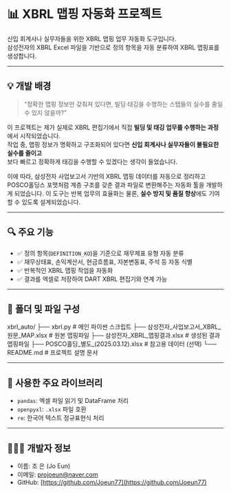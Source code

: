# 📊 XBRL 맵핑 자동화 프로젝트

신입 회계사나 실무자들을 위한 XBRL 맵핑 업무 자동화 도구입니다.  
삼성전자의 XBRL Excel 파일을 기반으로 정의 항목을 자동 분류하여 XBRL 맵핑표를 생성합니다.

---
## 💡 개발 배경

> “정확한 맵핑 정보만 갖춰져 있다면, 빌딩·태깅을 수행하는 스탭들의 실수를 줄일 수 있지 않을까?”

이 프로젝트는 제가 실제로 XBRL 편집기에서 직접 **빌딩 및 태깅 업무를 수행하는 과정**에서 시작되었습니다.  
작업 중, 맵핑 정보가 명확하고 구조화되어 있다면 **신입 회계사나 실무자들이 불필요한 실수를 줄이고**  
보다 빠르고 정확하게 태깅을 수행할 수 있겠다는 생각이 들었습니다.

이에 따라, 삼성전자 사업보고서 기반의 XBRL 맵핑 데이터를 자동으로 정리하고  
POSCO홀딩스 포맷처럼 계층 구조를 갖춘 결과 파일로 변환해주는 자동화 툴을 개발하게 되었습니다.
이 도구는 반복 업무의 효율화는 물론, **실수 방지 및 품질 향상**에도 기여할 수 있도록 설계되었습니다.

---

## 🔍 주요 기능

- ✅ 정의 항목(`DEFINITION_KO`)을 기준으로 재무제표 유형 자동 분류
- ✅ 재무상태표, 손익계산서, 현금흐름표, 자본변동표, 주석 등 자동 식별
- ✅ 반복적인 XBRL 맵핑 작업을 자동화
- ✅ 결과를 엑셀로 저장하여 DART XBRL 편집기와 연계 가능
---

## 📁 폴더 및 파일 구성
xbrl_auto/
├── xbrl.py # 메인 파이썬 스크립트
├── 삼성전자_사업보고서_XBRL_원문_MAP.xlsx # 원본 맵핑파일
├── 삼성전자_XBRL_맵핑결과.xlsx # 생성된 결과 맵핑파일
├── POSCO홀딩_별도_(2025.03.12).xlsx # 참고용 데이터 (선택)
└── README.md # 프로젝트 설명 문서

---

## 🐍 사용한 주요 라이브러리

- `pandas`: 엑셀 파일 읽기 및 DataFrame 처리
- `openpyxl`: `.xlsx` 파일 호환
- `re`: 한국어 텍스트 정규표현식 처리
---

## 🙋🏻‍♂️ 개발자 정보

- 이름: 조 은 (Jo Eun)
- 이메일: projoeun@naver.com
- GitHub: [https://github.com/Joeun77](https://github.com/Joeun77)
